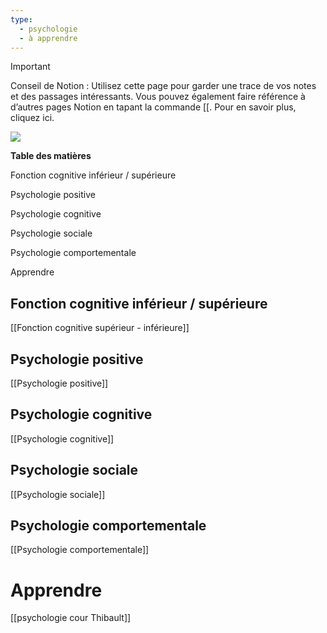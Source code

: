```yaml
---
type:
  - psychologie
  - à apprendre
---
```

> [!important]  
> Conseil de Notion : Utilisez cette page pour garder une trace de vos notes et des passages intéressants. Vous pouvez également faire référence à d’autres pages Notion en tapant la commande [[. Pour en savoir plus, cliquez ici.  

[![](https://achetezlemeilleur.ca/wp-content/uploads/2019/01/desordre-mental.jpg)](https://achetezlemeilleur.ca/wp-content/uploads/2019/01/desordre-mental.jpg)

  

**Table des matières**

Fonction cognitive inférieur / supérieure

Psychologie positive

Psychologie cognitive

Psychologie sociale

Psychologie comportementale

Apprendre

## Fonction cognitive inférieur / supérieure

[[Fonction cognitive supérieur - inférieure]]

## Psychologie positive

[[Psychologie positive]]

## Psychologie cognitive

[[Psychologie cognitive]]

## Psychologie sociale

[[Psychologie sociale]]

## Psychologie comportementale

[[Psychologie comportementale]]

# Apprendre

[[psychologie cour Thibault]]